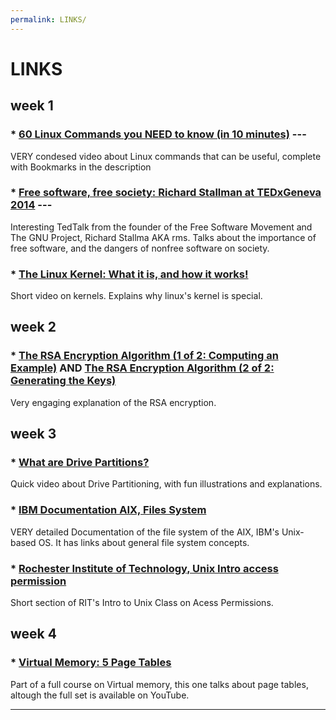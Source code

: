```yaml
---
permalink: LINKS/
---
```


# LINKS

## week 1
### * [60 Linux Commands you NEED to know (in 10 minutes)](https://www.youtube.com/watch?v=gd7BXuUQ91w) ---
VERY condesed video about Linux commands that can be useful, complete with Bookmarks in the description
<br>
### * [Free software, free society: Richard Stallman at TEDxGeneva 2014](https://www.youtube.com/watch?v=Ag1AKIl_2GM) ---
Interesting TedTalk from the founder of the Free Software Movement and The GNU Project, Richard Stallma AKA rms.
Talks about the importance of free software, and the dangers of nonfree software on society.
<br>
### * [The Linux Kernel: What it is, and how it works!](https://www.youtube.com/watch?v=JDfo2Lc7iLU)
Short video on kernels. Explains why linux's kernel is special.

## week 2
### * [The RSA Encryption Algorithm (1 of 2: Computing an Example)](https://www.youtube.com/watch?v=4zahvcJ9glg) AND [The RSA Encryption Algorithm (2 of 2: Generating the Keys)](https://www.youtube.com/watch?v=oOcTVTpUsPQ)
Very engaging explanation of the RSA encryption.

## week 3 
### * [What are Drive Partitions?](https://www.youtube.com/watch?v=AeUM4kR67XQ)
Quick video about Drive Partitioning, with fun illustrations and explanations.

### * [IBM Documentation AIX, Files System](https://www.ibm.com/docs/en/aix/7.1?topic=management-file-systems)
VERY detailed Documentation of the file system of the AIX, IBM's Unix-based OS. It has links about general file system concepts. 

### * [Rochester Institute of Technology, Unix Intro access permission](https://www.cis.rit.edu/class/simg211/unixintro/Access_Permissions.html)
Short section of RIT's Intro to Unix Class on Acess Permissions. 

## week 4 
### * [Virtual Memory: 5 Page Tables](https://www.youtube.com/watch?v=KNUJhZCQZ9c)
Part of a full course on Virtual memory, this one talks about page tables, altough the full set is available on YouTube.

<hr>
